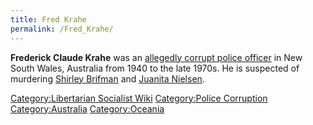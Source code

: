 ```yaml
---
title: Fred Krahe
permalink: /Fred_Krahe/
---
```


**Frederick Claude Krahe** was an [allegedly corrupt police
officer](Police_Corruption "wikilink") in New South Wales, Australia
from 1940 to the late 1970s. He is suspected of murdering [Shirley
Brifman](Shirley_Brifman "wikilink") and [Juanita
Nielsen](Juanita_Nielsen "wikilink").

[Category:Libertarian Socialist
Wiki](Category:Libertarian_Socialist_Wiki "wikilink") [Category:Police
Corruption](Category:Police_Corruption "wikilink")
[Category:Australia](Category:Australia "wikilink")
[Category:Oceania](Category:Oceania "wikilink")